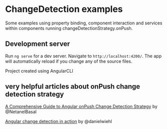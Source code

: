 # ChangeDetection examples

Some examples using property binding, component interaction and services within components running
changeDetectionStrategy.onPush.

## Development server
Run `ng serve` for a dev server. Navigate to `http://localhost:4200/`. The app will automatically reload if you change any of the source files.

Project created using AngularCLI

## very helpful articles about onPush change detection strategy
[A Comprehensive Guide to Angular onPush Change Detection Strategy](https://netbasal.com/a-comprehensive-guide-to-angular-onpush-change-detection-strategy-5bac493074a4) by @NetanelBasal

[Angular change detection in action](https://danielwiehl.github.io/edu-angular-change-detection/) by @danielwiehl
